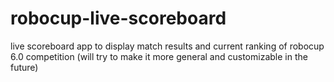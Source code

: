 # robocup-live-scoreboard
 live scoreboard app to display match results and current ranking of robocup 6.0 competition (will try to make it more general and customizable in the future)
